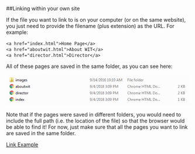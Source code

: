##Linking within your own site 

If the file you want to link to is on your computer (or on the same website), you just need to provide the filename (plus extension) as the URL. For example: 

~~~
<a href="index.html">Home Page</a> 
<a href="aboutwit.html">About WIT</a> 
<a href="director.html">Director</a> 
~~~

All of these pages are saved in the same folder, as you can see here: 

![](./img/01.png)

Note that if the pages were saved in different folders, you would need to include the full path (i.e. the location of the file) so that the browser would be able to find it! For now, just make sure that all the pages you want to link are saved in the same folder. 

<a href="archives/examples/cv.html" target="_blank">Link Example</a>